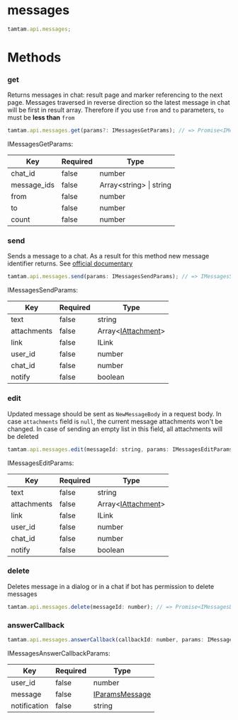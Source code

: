 # messages

```js
tamtam.api.messages;
```

# Methods

### get

Returns messages in chat: result page and marker referencing to the next page.
Messages traversed in reverse direction so the latest message in chat will be
first in result array. Therefore if you use `from` and `to` parameters, `to`
must be **less than** `from`

```js
tamtam.api.messages.get(params?: IMessagesGetParams); // => Promise<IMessagesGetResponse>
```

IMessagesGetParams:

| Key         | Required | Type                     |
| ----------- | -------- | ------------------------ |
| chat_id     | false    | number                   |
| message_ids | false    | Array\<string> \| string |
| from        | false    | number                   |
| to          | false    | number                   |
| count       | false    | number                   |

### send

Sends a message to a chat. As a result for this method new message identifier returns.
See [official documentary](https://dev.tamtam.chat/#operation/sendMessage)

```js
tamtam.api.messages.send(params: IMessagesSendParams); // => IMessagesSendResponse
```

IMessagesSendParams:

| Key         | Required | Type                                                                            |
| ----------- | -------- | ------------------------------------------------------------------------------- |
| text        | false    | string                                                                          |
| attachments | false    | Array\<[IAttachment](interfaces.md/#IAttachment)> |
| link        | false    | ILink                                                                           |
| user_id     | false    | number                                                                          |
| chat_id     | false    | number                                                                          |
| notify      | false    | boolean                                                                         |

### edit

Updated message should be sent as `NewMessageBody` in a request body.
In case `attachments` field is `null`, the current message attachments won't be
changed. In case of sending an empty list in this field, all attachments will be
deleted

```js
tamtam.api.messages.edit(messageId: string, params: IMessagesEditParams); // => Promise<IMessagesEditResponse>
```

IMessagesEditParams:

| Key         | Required | Type                |
| ----------- | -------- | ------------------- |
| text        | false    | string              |
| attachments | false    | Array\<[IAttachment](interfaces.md/#IAttachment)> |
| link        | false    | ILink               |
| user_id     | false    | number              |
| chat_id     | false    | number              |
| notify      | false    | boolean             |

### delete

Deletes message in a dialog or in a chat if bot has permission to delete messages

```js
tamtam.api.messages.delete(messageId: number); // => Promise<IMessagesDeleteResponse>;
```

### answerCallback

```js
tamtam.api.messages.answerCallback(callbackId: number, params: IMessagesAnswerCallbackParams); // => Promise<IMessagesAnswerCallbackResponse>;
```

IMessagesAnswerCallbackParams:

| Key          | Required | Type                                            |
| ------------ | -------- | ----------------------------------------------- |
| user_id      | false    | number                                          |
| message      | false    | [IParamsMessage](interfaces.md/#IParamsMessage) |
| notification | false    | string                                          |
